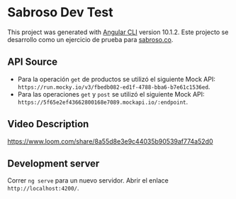 # Sabroso Dev Test

This project was generated with [Angular CLI](https://github.com/angular/angular-cli) version 10.1.2.
Este projecto se desarrollo como un ejercicio de prueba para [sabroso.co](https://sabroso.co/).

## API Source

- Para la operación `get` de productos se utilizó el siguiente Mock API: `https://run.mocky.io/v3/fbedb082-ed1f-4788-bba6-b7e61c1536ed`.
- Para las operaciones `get` y `post` se utilizó el siguiente Mock API: `https://5f65e2ef43662800168e7089.mockapi.io/:endpoint`.

## Video Description

https://www.loom.com/share/8a55d8e3e9c44035b90539af774a52d0

## Development server

Correr `ng serve` para un nuevo servidor. Abrir el enlace `http://localhost:4200/`.